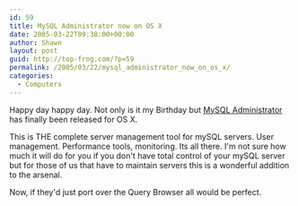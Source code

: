 ```yaml
---
id: 59
title: MySQL Administrator now on OS X
date: 2005-03-22T09:38:00+00:00
author: Shawn
layout: post
guid: http://top-frog.com/?p=59
permalink: /2005/03/22/mysql_administrator_now_on_os_x/
categories:
  - Computers
---
```

Happy day happy day. Not only is it my Birthday but [MySQL Administrator](http://www.mysql.com/products/administrator/) has finally been released for OS X.

<!--more-->

This is THE complete server management tool for mySQL servers. User management. Performance tools, monitoring. Its all there. I'm not sure how much it will do for you if you don't have total control of your mySQL server but for those of us that have to maintain servers this is a wonderful addition to the arsenal.

Now, if they'd just port over the Query Browser all would be perfect.